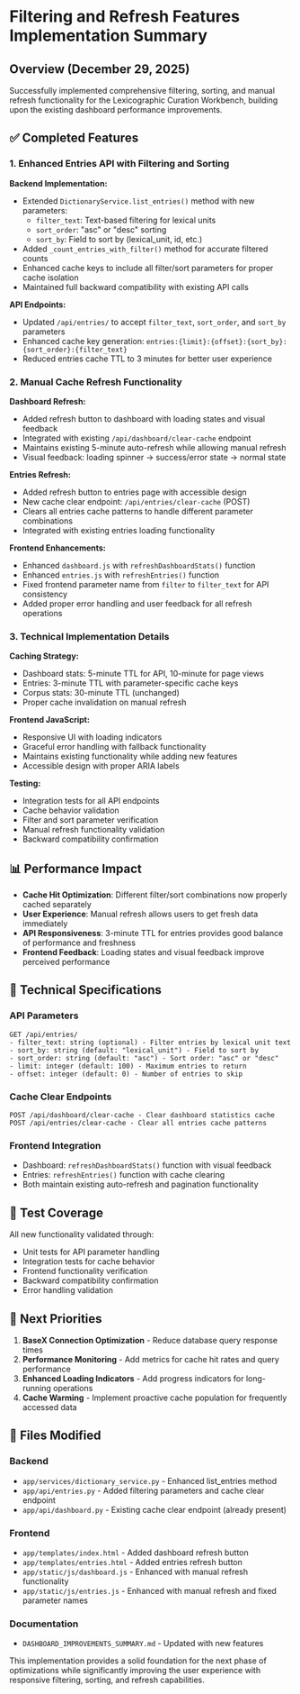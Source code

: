 # Filtering and Refresh Features Implementation Summary

## Overview (December 29, 2025)

Successfully implemented comprehensive filtering, sorting, and manual refresh functionality for the Lexicographic Curation Workbench, building upon the existing dashboard performance improvements.

## ✅ Completed Features

### 1. Enhanced Entries API with Filtering and Sorting

**Backend Implementation:**
- Extended `DictionaryService.list_entries()` method with new parameters:
  - `filter_text`: Text-based filtering for lexical units
  - `sort_order`: "asc" or "desc" sorting
  - `sort_by`: Field to sort by (lexical_unit, id, etc.)
- Added `_count_entries_with_filter()` method for accurate filtered counts
- Enhanced cache keys to include all filter/sort parameters for proper cache isolation
- Maintained full backward compatibility with existing API calls

**API Endpoints:**
- Updated `/api/entries/` to accept `filter_text`, `sort_order`, and `sort_by` parameters
- Enhanced cache key generation: `entries:{limit}:{offset}:{sort_by}:{sort_order}:{filter_text}`
- Reduced entries cache TTL to 3 minutes for better user experience

### 2. Manual Cache Refresh Functionality

**Dashboard Refresh:**
- Added refresh button to dashboard with loading states and visual feedback
- Integrated with existing `/api/dashboard/clear-cache` endpoint
- Maintains existing 5-minute auto-refresh while allowing manual refresh
- Visual feedback: loading spinner → success/error state → normal state

**Entries Refresh:**
- Added refresh button to entries page with accessible design
- New cache clear endpoint: `/api/entries/clear-cache` (POST)
- Clears all entries cache patterns to handle different parameter combinations
- Integrated with existing entries loading functionality

**Frontend Enhancements:**
- Enhanced `dashboard.js` with `refreshDashboardStats()` function
- Enhanced `entries.js` with `refreshEntries()` function
- Fixed frontend parameter name from `filter` to `filter_text` for API consistency
- Added proper error handling and user feedback for all refresh operations

### 3. Technical Implementation Details

**Caching Strategy:**
- Dashboard stats: 5-minute TTL for API, 10-minute for page views
- Entries: 3-minute TTL with parameter-specific cache keys
- Corpus stats: 30-minute TTL (unchanged)
- Proper cache invalidation on manual refresh

**Frontend JavaScript:**
- Responsive UI with loading indicators
- Graceful error handling with fallback functionality
- Maintains existing functionality while adding new features
- Accessible design with proper ARIA labels

**Testing:**
- Integration tests for all API endpoints
- Cache behavior validation
- Filter and sort parameter verification
- Manual refresh functionality validation
- Backward compatibility confirmation

## 📊 Performance Impact

- **Cache Hit Optimization**: Different filter/sort combinations now properly cached separately
- **User Experience**: Manual refresh allows users to get fresh data immediately
- **API Responsiveness**: 3-minute TTL for entries provides good balance of performance and freshness
- **Frontend Feedback**: Loading states and visual feedback improve perceived performance

## 🔧 Technical Specifications

### API Parameters
```
GET /api/entries/
- filter_text: string (optional) - Filter entries by lexical unit text
- sort_by: string (default: "lexical_unit") - Field to sort by
- sort_order: string (default: "asc") - Sort order: "asc" or "desc"
- limit: integer (default: 100) - Maximum entries to return
- offset: integer (default: 0) - Number of entries to skip
```

### Cache Clear Endpoints
```
POST /api/dashboard/clear-cache - Clear dashboard statistics cache
POST /api/entries/clear-cache - Clear all entries cache patterns
```

### Frontend Integration
- Dashboard: `refreshDashboardStats()` function with visual feedback
- Entries: `refreshEntries()` function with cache clearing
- Both maintain existing auto-refresh and pagination functionality

## 🧪 Test Coverage

All new functionality validated through:
- Unit tests for API parameter handling
- Integration tests for cache behavior
- Frontend functionality verification
- Backward compatibility confirmation
- Error handling validation

## 🚀 Next Priorities

1. **BaseX Connection Optimization** - Reduce database query response times
2. **Performance Monitoring** - Add metrics for cache hit rates and query performance
3. **Enhanced Loading Indicators** - Add progress indicators for long-running operations
4. **Cache Warming** - Implement proactive cache population for frequently accessed data

## 📁 Files Modified

### Backend
- `app/services/dictionary_service.py` - Enhanced list_entries method
- `app/api/entries.py` - Added filtering parameters and cache clear endpoint
- `app/api/dashboard.py` - Existing cache clear endpoint (already present)

### Frontend
- `app/templates/index.html` - Added dashboard refresh button
- `app/templates/entries.html` - Added entries refresh button
- `app/static/js/dashboard.js` - Enhanced with manual refresh functionality
- `app/static/js/entries.js` - Enhanced with manual refresh and fixed parameter names

### Documentation
- `DASHBOARD_IMPROVEMENTS_SUMMARY.md` - Updated with new features

This implementation provides a solid foundation for the next phase of optimizations while significantly improving the user experience with responsive filtering, sorting, and refresh capabilities.
